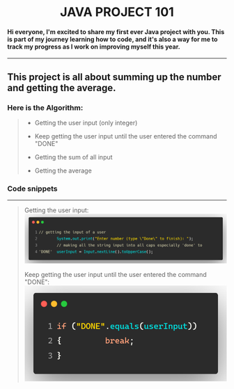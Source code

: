 <h1 style = "text-align: center" >JAVA PROJECT 101</h1>

#### Hi everyone, I'm excited to share my first ever Java project with you. This is part of my journey learning how to code, and it's also a way for me to track my progress as I work on improving myself this year.

---
## This project is all about summing up the number and getting the average. 
###  Here is the Algorithm:
> - Getting the user input (only integer)
>
> - Keep getting the user input until the user entered the command "DONE"
>
> - Getting the sum of all input
>
> - Getting the average
> 

### Code snippets 
---
> Getting the user input:
![Getting the user input..](./UserInput.png "Getting the user input.")
>
> Keep getting the user input until the user entered the command "DONE":
![Keep asking the user img..](./DONE.png "Keep asking the user.")